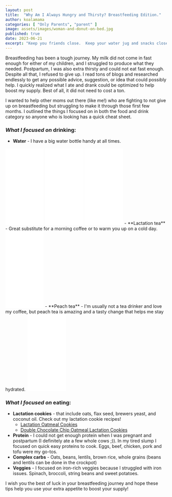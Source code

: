 ```yaml
---
layout: post
title:  "Why Am I Always Hungry and Thirsty? Breastfeeding Edition."
author: koalamama
categories: [ "Only Parents", "parent" ]
image: assets/images/woman-and-donut-on-bed.jpg
published: true
date: 2023-06-21
excerpt: "Keep you friends close.  Keep your water jug and snacks closer."
---
```


Breastfeeding has been a tough journey. My milk did not come in fast enough for either of my children, and I struggled to produce what they needed. Postpartum, I was also extra thirsty and could not eat fast enough. Despite all that, I refused to give up. I read tons of blogs and researched endlessly to get any possible advice, suggestion, or idea that could possibly help. I quickly realized what I ate and drank could be optimized to help boost my supply. Best of all, it did not need to cost a ton.

I wanted to help other moms out there (like me!) who are fighting to not give up on breastfeeding but struggling to make it through those first few months. I outlined the things I focused on in both the food and drink category so anyone who is looking has a quick cheat sheet. 


### *What I focused on* drinking:
- **Water** - I have a big water bottle handy at all times.
<iframe sandbox="allow-popups allow-scripts allow-modals allow-forms allow-same-origin" style="width:120px;height:240px;" marginwidth="0" marginheight="0" scrolling="no" frameborder="0" src="//ws-na.amazon-adsystem.com/widgets/q?ServiceVersion=20070822&OneJS=1&Operation=GetAdHtml&MarketPlace=US&source=ss&ref=as_ss_li_til&ad_type=product_link&tracking_id=koalaco-20&language=en_US&marketplace=amazon&region=US&placement=B06XW9T2QY&asins=B06XW9T2QY&linkId=7204a69d328253125abbd7291c26e5e1&show_border=true&link_opens_in_new_window=true"></iframe>
<iframe sandbox="allow-popups allow-scripts allow-modals allow-forms allow-same-origin" style="width:120px;height:240px;" marginwidth="0" marginheight="0" scrolling="no" frameborder="0" src="//ws-na.amazon-adsystem.com/widgets/q?ServiceVersion=20070822&OneJS=1&Operation=GetAdHtml&MarketPlace=US&source=ss&ref=as_ss_li_til&ad_type=product_link&tracking_id=koalaco-20&language=en_US&marketplace=amazon&region=US&placement=B0BQZ9K23L&asins=B0BQZ9K23L&linkId=b91cfbc3697723e2dcc96e0b63a3ab74&show_border=true&link_opens_in_new_window=true"></iframe>
<iframe sandbox="allow-popups allow-scripts allow-modals allow-forms allow-same-origin" style="width:120px;height:240px;" marginwidth="0" marginheight="0" scrolling="no" frameborder="0" src="//ws-na.amazon-adsystem.com/widgets/q?ServiceVersion=20070822&OneJS=1&Operation=GetAdHtml&MarketPlace=US&source=ss&ref=as_ss_li_til&ad_type=product_link&tracking_id=koalaco-20&language=en_US&marketplace=amazon&region=US&placement=B0BTTWB6TC&asins=B0BTTWB6TC&linkId=ab5d373d309cea4d2b68a50b44121563&show_border=true&link_opens_in_new_window=true"></iframe>
- **Lactation tea** - Great substitute for a morning coffee or to warm you up on a cold day.
<iframe sandbox="allow-popups allow-scripts allow-modals allow-forms allow-same-origin" style="width:120px;height:240px;" marginwidth="0" marginheight="0" scrolling="no" frameborder="0" src="//ws-na.amazon-adsystem.com/widgets/q?ServiceVersion=20070822&OneJS=1&Operation=GetAdHtml&MarketPlace=US&source=ss&ref=as_ss_li_til&ad_type=product_link&tracking_id=koalaco-20&language=en_US&marketplace=amazon&region=US&placement=B09CFTVY84&asins=B09CFTVY84&linkId=3b0f51ab44fd92e6bc34fb44f7c5110f&show_border=true&link_opens_in_new_window=true"></iframe>
- **Peach tea** - I'm usually not a tea drinker and love my coffee, but peach tea is amazing and a tasty change that helps me stay hydrated. 
<iframe sandbox="allow-popups allow-scripts allow-modals allow-forms allow-same-origin" style="width:120px;height:240px;" marginwidth="0" marginheight="0" scrolling="no" frameborder="0" src="//ws-na.amazon-adsystem.com/widgets/q?ServiceVersion=20070822&OneJS=1&Operation=GetAdHtml&MarketPlace=US&source=ss&ref=as_ss_li_til&ad_type=product_link&tracking_id=koalaco-20&language=en_US&marketplace=amazon&region=US&placement=B000E65OK6&asins=B000E65OK6&linkId=6b18748a9303abf5df22dbca8b765c6b&show_border=true&link_opens_in_new_window=true"></iframe>

### *What I focused on* eating:
- **Lactation cookies** - that include oats, flax seed, brewers yeast, and coconut oil. Check out my lactation cookie recipes!
    - <a href="{{site.baseurl}}/lactation-oatmeal-cookies">Lactation Oatmeal Cookies</a>
    - <a href="{{site.baseurl}}/double-chocolate-chip-oatmeal-lactation-cookie">Double Chocolate Chip Oatmeal Lactation Cookies</a>
- **Protein** - I could not get enough protein when I was pregnant and postpartum (I definitely ate a few whole cows ;)). In my tired slump I focused on quick easy proteins to cook. Eggs, beef, chicken, pork and tofu were my go-tos.
- **Complex carbs** - Oats, beans, lentils, brown rice, whole grains (beans and lentils can be done in the crockpot)
- **Veggies** - I focused on iron-rich veggies because I struggled with iron issues. Spinach, broccoli, string beans and sweet potatoes.  

I wish you the best of luck in your breastfeeding journey and hope these tips help you use your extra appetite to boost your supply!